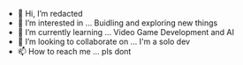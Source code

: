 - 👋 Hi, I’m redacted
- 👀 I’m interested in ... Buidling and exploring new things
- 🌱 I’m currently learning ... Video Game Development and AI
- 💞️ I’m looking to collaborate on ... I'm a solo dev
- 📫 How to reach me ... pls dont

<!---
cstanfield1/cstanfield1 is a ✨ special ✨ repository because its `README.md` (this file) appears on your GitHub profile.
You can click the Preview link to take a look at your changes.
--->
